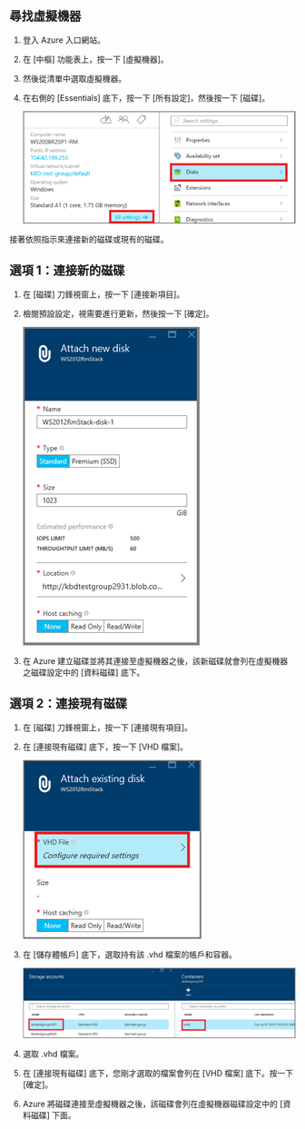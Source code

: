 


## 尋找虛擬機器

1. 登入 Azure 入口網站。

2. 在 [中樞] 功能表上，按一下 [虛擬機器]。

3.	然後從清單中選取虛擬機器。

4. 在右側的 [Essentials] 底下，按一下 [所有設定]，然後按一下 [磁碟]。

	![開啟磁碟設定](./media/virtual-machines-common-attach-disk-portal/find-disk-settings.png)

接著依照指示來連接新的磁碟或現有的磁碟。

## 選項 1：連接新的磁碟

1.	在 [磁碟] 刀鋒視窗上，按一下 [連接新項目]。

2.	檢閱預設設定，視需要進行更新，然後按一下 [確定]。

 	![檢閱磁碟設定](./media/virtual-machines-common-attach-disk-portal/attach-new.png)

3.	在 Azure 建立磁碟並將其連接至虛擬機器之後，該新磁碟就會列在虛擬機器之磁碟設定中的 [資料磁碟] 底下。

## 選項 2：連接現有磁碟

1.	在 [磁碟] 刀鋒視窗上，按一下 [連接現有項目]。

2.	在 [連接現有磁碟] 底下，按一下 [VHD 檔案]。

	![連接現有磁碟](./media/virtual-machines-common-attach-disk-portal/attach-existing.png)

3.	在 [儲存體帳戶] 底下，選取持有該 .vhd 檔案的帳戶和容器。

	![尋找 VHD 位置](./media/virtual-machines-common-attach-disk-portal/find-storage-container.png)

4.	選取 .vhd 檔案。

5.	在 [連接現有磁碟] 底下，您剛才選取的檔案會列在 [VHD 檔案] 底下。按一下 [確定]。

6.	Azure 將磁碟連接至虛擬機器之後，該磁碟會列在虛擬機器磁碟設定中的 [資料磁碟] 下面。

<!---HONumber=AcomDC_0330_2016-->